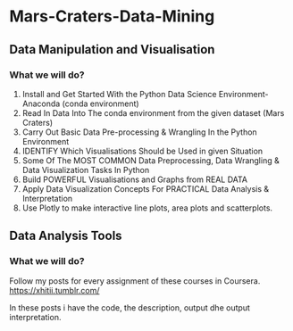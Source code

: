 # Mars-Craters-Data-Mining
## Data Manipulation and Visualisation

### What we will do?
1. Install and Get Started With the Python Data Science Environment- Anaconda (conda environment)
2. Read In Data Into The conda environment from the given dataset (Mars Craters)
3. Carry Out Basic Data Pre-processing & Wrangling In the Python Environment
4. IDENTIFY Which Visualisations Should be Used in given Situation
5. Some Of The MOST COMMON Data Preprocessing, Data Wrangling & Data Visualization Tasks In Python
6. Build POWERFUL Visualisations and Graphs from REAL DATA
7. Apply Data Visualization Concepts For PRACTICAL Data Analysis & Interpretation
8. Use Plotly to make interactive line plots, area plots and scatterplots.


## Data Analysis Tools

### What we will do?


Follow my posts for every assignment of these courses in Coursera.
https://xhitii.tumblr.com/

In these posts i have the code, the description, output dhe output interpretation.
